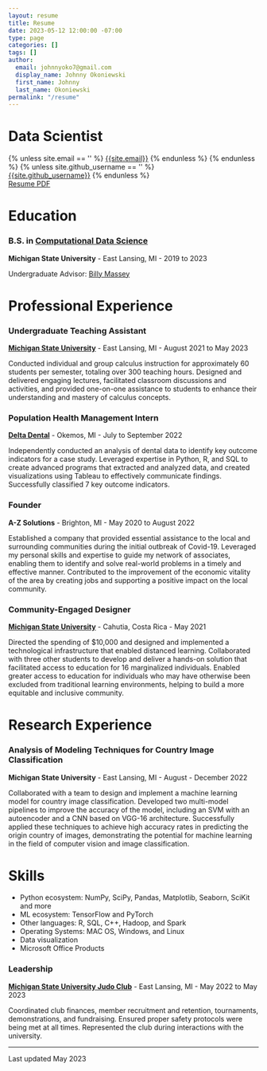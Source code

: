 ```yaml
---
layout: resume
title: Resume
date: 2023-05-12 12:00:00 -07:00
type: page
categories: []
tags: []
author:
  email: johnnyoko7@gmail.com
  display_name: Johnny Okoniewski
  first_name: Johnny
  last_name: Okoniewski
permalink: "/resume"
---
```

# Data Scientist

<div class="column is-full is-size-4">
{% unless site.email == '' %}
<a href="mailto:{{site.email}}" target="_blank" class="has-text-black"><i class="fas fa-envelope"></i> {{site.email}}</a>
{% endunless %}
<!--{% unless site.linkedin_username == '' %}-->
<!--<br />-->
<!--<a href="http://www.linkedin.com/in/{{site.linkedin_username}}" target="_blank" class="has-text-black"><i class="fab fa-linkedin"></i> {{site.linkedin_username}}</a>-->
{% endunless %}
{% unless site.github_username == '' %}
<br />
<a href="http://www.github.com/{{site.github_username}}" target="_blank" class="has-text-black"><i class="fab fa-github"></i> {{site.github_username}}</a>
{% endunless %}
<!--{% unless site.twitter_username == '' %}-->
<!--<br />-->
<!--<a href="http://www.twitter.com/{{site.twitter_username}}" target="_blank" class="has-text-black"><i class="fab fa-twitter"></i> {{site.twitter_username}}</a>-->
<!--{% endunless %}-->
<br />
<a href="/assets/John_Okoniewski_Public_Resume.pdf" target="_blank" class="has-text-black"><i class="fas fa-file-pdf"></i>   Resume PDF</a>
</div>

# Education

### B.S. in **[Computational Data Science](https://admissions.msu.edu/academics/majors-degrees-programs/computational-data-science)**

**Michigan State University** - East Lansing, MI - 2019 to 2023

Undergraduate Advisor: [Billy Massey](https://www.egr.msu.edu/people/profile/masseybi)

# Professional Experience

### Undergraduate Teaching Assistant

**[Michigan State University](https://math.msu.edu/directory/personalpage?id=111114298)** - East Lansing, MI - August 2021 to May 2023

Conducted individual and group calculus instruction for approximately 60 students per semester, totaling over 300 teaching hours. Designed and delivered engaging lectures, facilitated classroom discussions and activities, and provided one-on-one assistance to students to enhance their understanding and mastery of calculus concepts.

### Population Health Management Intern

**[Delta Dental](https://www.deltadental.com/)** - Okemos, MI - July to September 2022

Independently conducted an analysis of dental data to identify key outcome indicators for a case study. Leveraged expertise in Python, R, and SQL to create advanced programs that extracted and analyzed data, and created visualizations using Tableau to effectively communicate findings. Successfully classified 7 key outcome indicators.

### Founder

**A-Z Solutions** - Brighton, MI - May 2020 to August 2022

Established a company that provided essential assistance to the local and surrounding communities during the initial outbreak of Covid-19. Leveraged my personal skills and expertise to guide my network of associates, enabling them to identify and solve real-world problems in a timely and effective manner. Contributed to the improvement of the economic vitality of the area by creating jobs and supporting a positive impact on the local community.
### Community-Engaged Designer

**[Michigan State University](https://www.egr.msu.edu/people/profile/hinds)** - Cahutia, Costa Rica - May 2021

Directed the spending of $10,000 and designed and implemented a technological infrastructure that enabled distanced learning. Collaborated with three other students to develop and deliver a hands-on solution that facilitated access to education for 16 marginalized individuals. Enabled greater access to education for individuals who may have otherwise been excluded from traditional learning environments, helping to build a more equitable and inclusive community.

# Research Experience
### Analysis of Modeling Techniques for Country Image Classification

**Michigan State University** - East Lansing, MI - August - December 2022

Collaborated with a team to design and implement a machine learning model for country image classification. Developed two multi-model pipelines to improve the accuracy of the model, including an SVM with an autoencoder and a CNN based on VGG-16 architecture. Successfully applied these techniques to achieve high accuracy rates in predicting the origin country of images, demonstrating the potential for machine learning in the field of computer vision and image classification.

# Skills
* Python ecosystem: NumPy, SciPy, Pandas, Matplotlib, Seaborn, SciKit and more
* ML ecosystem: TensorFlow and PyTorch
* Other languages: R, SQL, C++, Hadoop, and Spark
* Operating Systems: MAC OS, Windows, and Linux
* Data visualization
* Microsoft Office Products


### Leadership

**[Michigan State University Judo Club](https://msujudoclub.com/)** - East Lansing, MI - May 2022 to May 2023

Coordinated club finances, member recruitment and retention, tournaments, demonstrations, and fundraising. Ensured proper safety protocols were being met at all times. Represented the club during interactions with the university.

<hr class="has-background-black" />

Last updated May 2023
